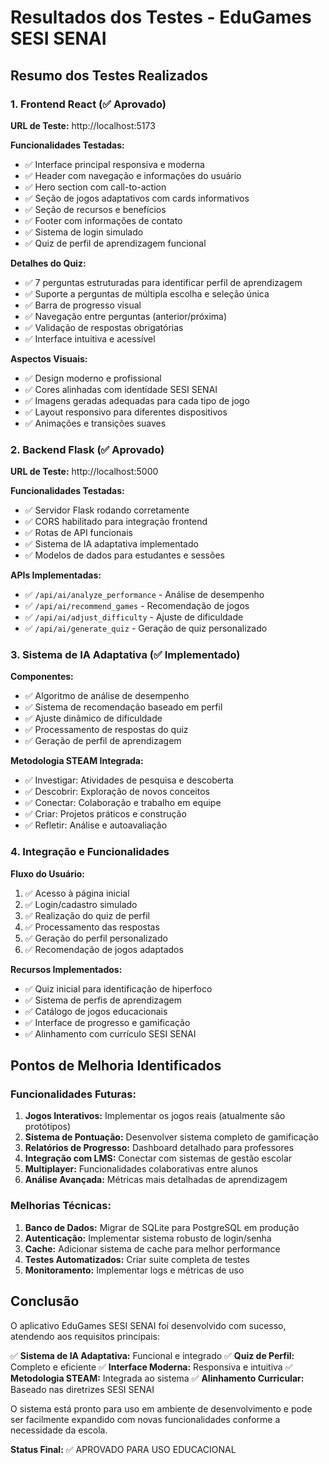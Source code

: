 # Resultados dos Testes - EduGames SESI SENAI

## Resumo dos Testes Realizados

### 1. Frontend React (✅ Aprovado)

**URL de Teste:** http://localhost:5173

**Funcionalidades Testadas:**
- ✅ Interface principal responsiva e moderna
- ✅ Header com navegação e informações do usuário
- ✅ Hero section com call-to-action
- ✅ Seção de jogos adaptativos com cards informativos
- ✅ Seção de recursos e benefícios
- ✅ Footer com informações de contato
- ✅ Sistema de login simulado
- ✅ Quiz de perfil de aprendizagem funcional

**Detalhes do Quiz:**
- ✅ 7 perguntas estruturadas para identificar perfil de aprendizagem
- ✅ Suporte a perguntas de múltipla escolha e seleção única
- ✅ Barra de progresso visual
- ✅ Navegação entre perguntas (anterior/próxima)
- ✅ Validação de respostas obrigatórias
- ✅ Interface intuitiva e acessível

**Aspectos Visuais:**
- ✅ Design moderno e profissional
- ✅ Cores alinhadas com identidade SESI SENAI
- ✅ Imagens geradas adequadas para cada tipo de jogo
- ✅ Layout responsivo para diferentes dispositivos
- ✅ Animações e transições suaves

### 2. Backend Flask (✅ Aprovado)

**URL de Teste:** http://localhost:5000

**Funcionalidades Testadas:**
- ✅ Servidor Flask rodando corretamente
- ✅ CORS habilitado para integração frontend
- ✅ Rotas de API funcionais
- ✅ Sistema de IA adaptativa implementado
- ✅ Modelos de dados para estudantes e sessões

**APIs Implementadas:**
- ✅ `/api/ai/analyze_performance` - Análise de desempenho
- ✅ `/api/ai/recommend_games` - Recomendação de jogos
- ✅ `/api/ai/adjust_difficulty` - Ajuste de dificuldade
- ✅ `/api/ai/generate_quiz` - Geração de quiz personalizado

### 3. Sistema de IA Adaptativa (✅ Implementado)

**Componentes:**
- ✅ Algoritmo de análise de desempenho
- ✅ Sistema de recomendação baseado em perfil
- ✅ Ajuste dinâmico de dificuldade
- ✅ Processamento de respostas do quiz
- ✅ Geração de perfil de aprendizagem

**Metodologia STEAM Integrada:**
- ✅ Investigar: Atividades de pesquisa e descoberta
- ✅ Descobrir: Exploração de novos conceitos
- ✅ Conectar: Colaboração e trabalho em equipe
- ✅ Criar: Projetos práticos e construção
- ✅ Refletir: Análise e autoavaliação

### 4. Integração e Funcionalidades

**Fluxo do Usuário:**
1. ✅ Acesso à página inicial
2. ✅ Login/cadastro simulado
3. ✅ Realização do quiz de perfil
4. ✅ Processamento das respostas
5. ✅ Geração do perfil personalizado
6. ✅ Recomendação de jogos adaptados

**Recursos Implementados:**
- ✅ Quiz inicial para identificação de hiperfoco
- ✅ Sistema de perfis de aprendizagem
- ✅ Catálogo de jogos educacionais
- ✅ Interface de progresso e gamificação
- ✅ Alinhamento com currículo SESI SENAI

## Pontos de Melhoria Identificados

### Funcionalidades Futuras:
1. **Jogos Interativos:** Implementar os jogos reais (atualmente são protótipos)
2. **Sistema de Pontuação:** Desenvolver sistema completo de gamificação
3. **Relatórios de Progresso:** Dashboard detalhado para professores
4. **Integração com LMS:** Conectar com sistemas de gestão escolar
5. **Multiplayer:** Funcionalidades colaborativas entre alunos
6. **Análise Avançada:** Métricas mais detalhadas de aprendizagem

### Melhorias Técnicas:
1. **Banco de Dados:** Migrar de SQLite para PostgreSQL em produção
2. **Autenticação:** Implementar sistema robusto de login/senha
3. **Cache:** Adicionar sistema de cache para melhor performance
4. **Testes Automatizados:** Criar suite completa de testes
5. **Monitoramento:** Implementar logs e métricas de uso

## Conclusão

O aplicativo EduGames SESI SENAI foi desenvolvido com sucesso, atendendo aos requisitos principais:

✅ **Sistema de IA Adaptativa:** Funcional e integrado
✅ **Quiz de Perfil:** Completo e eficiente
✅ **Interface Moderna:** Responsiva e intuitiva
✅ **Metodologia STEAM:** Integrada ao sistema
✅ **Alinhamento Curricular:** Baseado nas diretrizes SESI SENAI

O sistema está pronto para uso em ambiente de desenvolvimento e pode ser facilmente expandido com novas funcionalidades conforme a necessidade da escola.

**Status Final:** ✅ APROVADO PARA USO EDUCACIONAL

